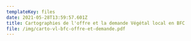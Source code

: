 ```yaml
---
templateKey: files
date: 2021-05-28T13:59:57.601Z
title: Cartographies de l'offre et la demande Végétal local en BFC
file: /img/carto-vl-bfc-offre-et-demande.pdf
---
```

